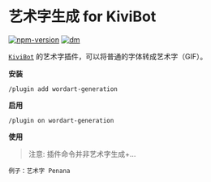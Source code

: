# 艺术字生成 for KiviBot

[![npm-version](https://img.shields.io/npm/v/kivibot-plugin-wordart-generation?color=527dec&label=kivibot-plugin-wordart-generation&style=flat-square)](https://npm.im/kivibot-plugin-wordart-generation)
[![dm](https://shields.io/npm/dm/kivibot-plugin-wordart-generation?style=flat-square)](https://npm.im/kivibot-plugin-wordart-generation)

[`KiviBot`](https://beta.kivibot.com) 的艺术字插件，可以将普通的字体转成艺术字（GIF）。

**安装**

```shell
/plugin add wordart-generation
```

**启用**

```shell
/plugin on wordart-generation
```

**使用**

> 注意: 插件命令并非艺术字生成+...

```shell
例子：艺术字 Penana
```